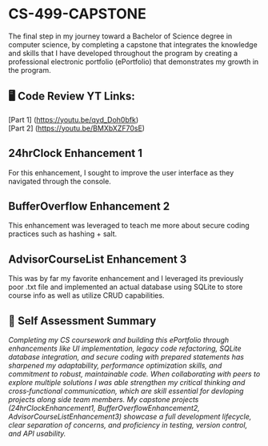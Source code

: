 # CS-499-CAPSTONE
The final step in my journey toward a Bachelor of Science degree in computer science, by completing a capstone that integrates the knowledge and skills that I have developed throughout the program by creating a professional electronic portfolio (ePortfolio) that demonstrates my growth in the program.

## 🖥 Code Review YT Links:
[Part 1] (https://youtu.be/qyd_Doh0bfk) \
[Part 2] (https://youtu.be/BMXbXZF70sE)

## 24hrClock Enhancement 1
For this enhancement, I sought to improve the user interface as they navigated through the console.

## BufferOverflow Enhancement 2
This enhancement was leveraged to teach me more about secure coding practices such as hashing + salt.

## AdvisorCourseList Enhancement 3
This was by far my favorite enhancement and I leveraged its previously poor .txt file and implemented an actual database using SQLite to store course info as well as utilize CRUD capabilities.




## 📃 Self Assessment Summary
_Completing my CS coursework and building this ePortfolio through enhancements like UI implementation, legacy code refactoring, SQLite database integration, and secure coding with prepared statements has sharpened my adaptability, performance optimization skills, and commitment to robust, maintainable code. When collaborating with peers to explore multiple solutions I was able strengthen my critical thinking and cross‑functional communication, which are skill essential for devloping projects along side team members. My capstone projects (24hrClockEnhancement1, BufferOverflowEnhancement2, AdvisorCourseListEnhancement3) showcase a full development lifecycle, clear separation of concerns, and proficiency in testing, version control, and API usability._

